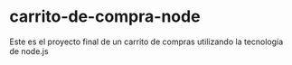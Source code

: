 # carrito-de-compra-node
Este es el proyecto final de un carrito de compras utilizando la tecnología de node.js
